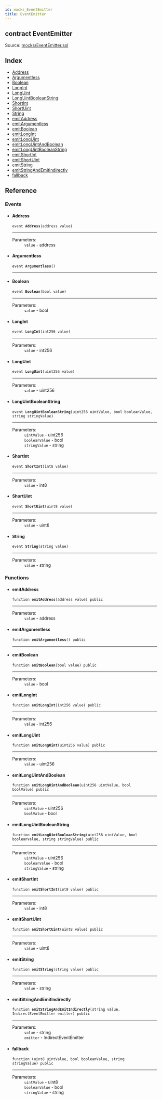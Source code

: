 ```yaml
---
id: mocks_EventEmitter
title: EventEmitter
---
```


<div class="contract-doc"><div class="contract"><h2 class="contract-header"><span class="contract-kind">contract</span> EventEmitter</h2><div class="source">Source: <a href="https://github.com/OpenZeppelin/zeppelin-solidity/blob/v2.1.2/contracts/mocks/EventEmitter.sol" target="_blank">mocks/EventEmitter.sol</a></div></div><div class="index"><h2>Index</h2><ul><li><a href="mocks_EventEmitter.html#Address">Address</a></li><li><a href="mocks_EventEmitter.html#Argumentless">Argumentless</a></li><li><a href="mocks_EventEmitter.html#Boolean">Boolean</a></li><li><a href="mocks_EventEmitter.html#LongInt">LongInt</a></li><li><a href="mocks_EventEmitter.html#LongUint">LongUint</a></li><li><a href="mocks_EventEmitter.html#LongUintBooleanString">LongUintBooleanString</a></li><li><a href="mocks_EventEmitter.html#ShortInt">ShortInt</a></li><li><a href="mocks_EventEmitter.html#ShortUint">ShortUint</a></li><li><a href="mocks_EventEmitter.html#String">String</a></li><li><a href="mocks_EventEmitter.html#emitAddress">emitAddress</a></li><li><a href="mocks_EventEmitter.html#emitArgumentless">emitArgumentless</a></li><li><a href="mocks_EventEmitter.html#emitBoolean">emitBoolean</a></li><li><a href="mocks_EventEmitter.html#emitLongInt">emitLongInt</a></li><li><a href="mocks_EventEmitter.html#emitLongUint">emitLongUint</a></li><li><a href="mocks_EventEmitter.html#emitLongUintAndBoolean">emitLongUintAndBoolean</a></li><li><a href="mocks_EventEmitter.html#emitLongUintBooleanString">emitLongUintBooleanString</a></li><li><a href="mocks_EventEmitter.html#emitShortInt">emitShortInt</a></li><li><a href="mocks_EventEmitter.html#emitShortUint">emitShortUint</a></li><li><a href="mocks_EventEmitter.html#emitString">emitString</a></li><li><a href="mocks_EventEmitter.html#emitStringAndEmitIndirectly">emitStringAndEmitIndirectly</a></li><li><a href="mocks_EventEmitter.html#">fallback</a></li></ul></div><div class="reference"><h2>Reference</h2><div class="events"><h3>Events</h3><ul><li><div class="item event"><span id="Address" class="anchor-marker"></span><h4 class="name">Address</h4><div class="body"><code class="signature">event <strong>Address</strong><span>(address value) </span></code><hr/><dl><dt><span class="label-parameters">Parameters:</span></dt><dd><div><code>value</code> - address</div></dd></dl></div></div></li><li><div class="item event"><span id="Argumentless" class="anchor-marker"></span><h4 class="name">Argumentless</h4><div class="body"><code class="signature">event <strong>Argumentless</strong><span>() </span></code><hr/></div></div></li><li><div class="item event"><span id="Boolean" class="anchor-marker"></span><h4 class="name">Boolean</h4><div class="body"><code class="signature">event <strong>Boolean</strong><span>(bool value) </span></code><hr/><dl><dt><span class="label-parameters">Parameters:</span></dt><dd><div><code>value</code> - bool</div></dd></dl></div></div></li><li><div class="item event"><span id="LongInt" class="anchor-marker"></span><h4 class="name">LongInt</h4><div class="body"><code class="signature">event <strong>LongInt</strong><span>(int256 value) </span></code><hr/><dl><dt><span class="label-parameters">Parameters:</span></dt><dd><div><code>value</code> - int256</div></dd></dl></div></div></li><li><div class="item event"><span id="LongUint" class="anchor-marker"></span><h4 class="name">LongUint</h4><div class="body"><code class="signature">event <strong>LongUint</strong><span>(uint256 value) </span></code><hr/><dl><dt><span class="label-parameters">Parameters:</span></dt><dd><div><code>value</code> - uint256</div></dd></dl></div></div></li><li><div class="item event"><span id="LongUintBooleanString" class="anchor-marker"></span><h4 class="name">LongUintBooleanString</h4><div class="body"><code class="signature">event <strong>LongUintBooleanString</strong><span>(uint256 uintValue, bool booleanValue, string stringValue) </span></code><hr/><dl><dt><span class="label-parameters">Parameters:</span></dt><dd><div><code>uintValue</code> - uint256</div><div><code>booleanValue</code> - bool</div><div><code>stringValue</code> - string</div></dd></dl></div></div></li><li><div class="item event"><span id="ShortInt" class="anchor-marker"></span><h4 class="name">ShortInt</h4><div class="body"><code class="signature">event <strong>ShortInt</strong><span>(int8 value) </span></code><hr/><dl><dt><span class="label-parameters">Parameters:</span></dt><dd><div><code>value</code> - int8</div></dd></dl></div></div></li><li><div class="item event"><span id="ShortUint" class="anchor-marker"></span><h4 class="name">ShortUint</h4><div class="body"><code class="signature">event <strong>ShortUint</strong><span>(uint8 value) </span></code><hr/><dl><dt><span class="label-parameters">Parameters:</span></dt><dd><div><code>value</code> - uint8</div></dd></dl></div></div></li><li><div class="item event"><span id="String" class="anchor-marker"></span><h4 class="name">String</h4><div class="body"><code class="signature">event <strong>String</strong><span>(string value) </span></code><hr/><dl><dt><span class="label-parameters">Parameters:</span></dt><dd><div><code>value</code> - string</div></dd></dl></div></div></li></ul></div><div class="functions"><h3>Functions</h3><ul><li><div class="item function"><span id="emitAddress" class="anchor-marker"></span><h4 class="name">emitAddress</h4><div class="body"><code class="signature">function <strong>emitAddress</strong><span>(address value) </span><span>public </span></code><hr/><dl><dt><span class="label-parameters">Parameters:</span></dt><dd><div><code>value</code> - address</div></dd></dl></div></div></li><li><div class="item function"><span id="emitArgumentless" class="anchor-marker"></span><h4 class="name">emitArgumentless</h4><div class="body"><code class="signature">function <strong>emitArgumentless</strong><span>() </span><span>public </span></code><hr/></div></div></li><li><div class="item function"><span id="emitBoolean" class="anchor-marker"></span><h4 class="name">emitBoolean</h4><div class="body"><code class="signature">function <strong>emitBoolean</strong><span>(bool value) </span><span>public </span></code><hr/><dl><dt><span class="label-parameters">Parameters:</span></dt><dd><div><code>value</code> - bool</div></dd></dl></div></div></li><li><div class="item function"><span id="emitLongInt" class="anchor-marker"></span><h4 class="name">emitLongInt</h4><div class="body"><code class="signature">function <strong>emitLongInt</strong><span>(int256 value) </span><span>public </span></code><hr/><dl><dt><span class="label-parameters">Parameters:</span></dt><dd><div><code>value</code> - int256</div></dd></dl></div></div></li><li><div class="item function"><span id="emitLongUint" class="anchor-marker"></span><h4 class="name">emitLongUint</h4><div class="body"><code class="signature">function <strong>emitLongUint</strong><span>(uint256 value) </span><span>public </span></code><hr/><dl><dt><span class="label-parameters">Parameters:</span></dt><dd><div><code>value</code> - uint256</div></dd></dl></div></div></li><li><div class="item function"><span id="emitLongUintAndBoolean" class="anchor-marker"></span><h4 class="name">emitLongUintAndBoolean</h4><div class="body"><code class="signature">function <strong>emitLongUintAndBoolean</strong><span>(uint256 uintValue, bool boolValue) </span><span>public </span></code><hr/><dl><dt><span class="label-parameters">Parameters:</span></dt><dd><div><code>uintValue</code> - uint256</div><div><code>boolValue</code> - bool</div></dd></dl></div></div></li><li><div class="item function"><span id="emitLongUintBooleanString" class="anchor-marker"></span><h4 class="name">emitLongUintBooleanString</h4><div class="body"><code class="signature">function <strong>emitLongUintBooleanString</strong><span>(uint256 uintValue, bool booleanValue, string stringValue) </span><span>public </span></code><hr/><dl><dt><span class="label-parameters">Parameters:</span></dt><dd><div><code>uintValue</code> - uint256</div><div><code>booleanValue</code> - bool</div><div><code>stringValue</code> - string</div></dd></dl></div></div></li><li><div class="item function"><span id="emitShortInt" class="anchor-marker"></span><h4 class="name">emitShortInt</h4><div class="body"><code class="signature">function <strong>emitShortInt</strong><span>(int8 value) </span><span>public </span></code><hr/><dl><dt><span class="label-parameters">Parameters:</span></dt><dd><div><code>value</code> - int8</div></dd></dl></div></div></li><li><div class="item function"><span id="emitShortUint" class="anchor-marker"></span><h4 class="name">emitShortUint</h4><div class="body"><code class="signature">function <strong>emitShortUint</strong><span>(uint8 value) </span><span>public </span></code><hr/><dl><dt><span class="label-parameters">Parameters:</span></dt><dd><div><code>value</code> - uint8</div></dd></dl></div></div></li><li><div class="item function"><span id="emitString" class="anchor-marker"></span><h4 class="name">emitString</h4><div class="body"><code class="signature">function <strong>emitString</strong><span>(string value) </span><span>public </span></code><hr/><dl><dt><span class="label-parameters">Parameters:</span></dt><dd><div><code>value</code> - string</div></dd></dl></div></div></li><li><div class="item function"><span id="emitStringAndEmitIndirectly" class="anchor-marker"></span><h4 class="name">emitStringAndEmitIndirectly</h4><div class="body"><code class="signature">function <strong>emitStringAndEmitIndirectly</strong><span>(string value, IndirectEventEmitter emitter) </span><span>public </span></code><hr/><dl><dt><span class="label-parameters">Parameters:</span></dt><dd><div><code>value</code> - string</div><div><code>emitter</code> - IndirectEventEmitter</div></dd></dl></div></div></li><li><div class="item function"><span id="fallback" class="anchor-marker"></span><h4 class="name">fallback</h4><div class="body"><code class="signature">function <strong></strong><span>(uint8 uintValue, bool booleanValue, string stringValue) </span><span>public </span></code><hr/><dl><dt><span class="label-parameters">Parameters:</span></dt><dd><div><code>uintValue</code> - uint8</div><div><code>booleanValue</code> - bool</div><div><code>stringValue</code> - string</div></dd></dl></div></div></li></ul></div></div></div>
